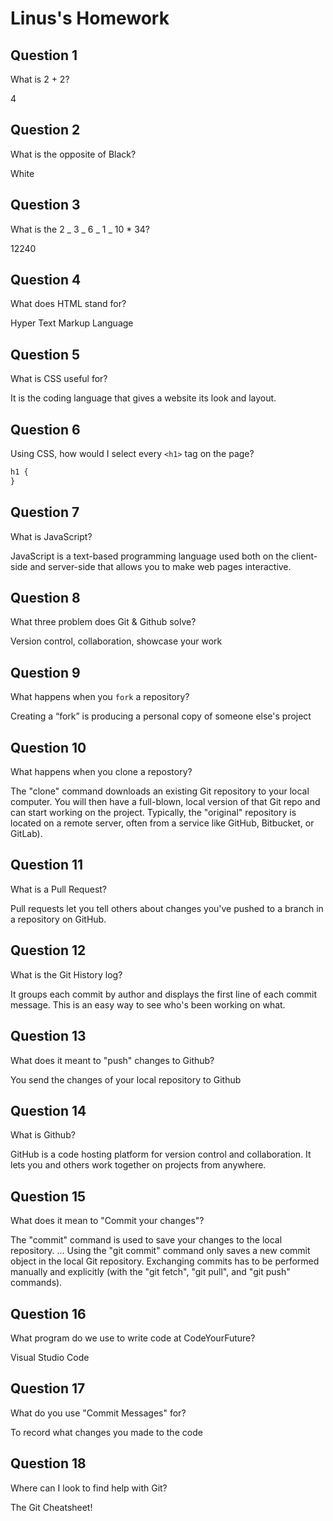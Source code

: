 # Linus's Homework

## Question 1

What is 2 + 2?

4

## Question 2

What is the opposite of Black?

White

## Question 3

What is the 2 _ 3 _ 6 _ 1 _ 10 \* 34?

12240

## Question 4

What does HTML stand for?

Hyper Text Markup Language

## Question 5

What is CSS useful for?

It is the coding language that gives a website its look and layout.

## Question 6

Using CSS, how would I select every `<h1>` tag on the page?

```css
h1 {
}
```

## Question 7

What is JavaScript?

JavaScript is a text-based programming language used both on the client-side and server-side that allows you to make web pages interactive.

## Question 8

What three problem does Git & Github solve?

Version control, collaboration, showcase your work

## Question 9

What happens when you `fork` a repository?

Creating a “fork” is producing a personal copy of someone else's project

## Question 10

What happens when you clone a repostory?

The "clone" command downloads an existing Git repository to your local computer. You will then have a full-blown, local version of that Git repo and can start working on the project. Typically, the "original" repository is located on a remote server, often from a service like GitHub, Bitbucket, or GitLab).

## Question 11

What is a Pull Request?

Pull requests let you tell others about changes you've pushed to a branch in a repository on GitHub.

## Question 12

What is the Git History log?

It groups each commit by author and displays the first line of each commit message. This is an easy way to see who's been working on what.

## Question 13

What does it meant to "push" changes to Github?

You send the changes of your local repository to Github

## Question 14

What is Github?

GitHub is a code hosting platform for version control and collaboration. It lets you and others work together on projects from anywhere.

## Question 15

What does it mean to "Commit your changes"?

The "commit" command is used to save your changes to the local repository. ... Using the "git commit" command only saves a new commit object in the local Git repository. Exchanging commits has to be performed manually and explicitly (with the "git fetch", "git pull", and "git push" commands).

## Question 16

What program do we use to write code at CodeYourFuture?

Visual Studio Code

## Question 17

What do you use "Commit Messages" for?

To record what changes you made to the code

## Question 18

Where can I look to find help with Git?

The Git Cheatsheet!
